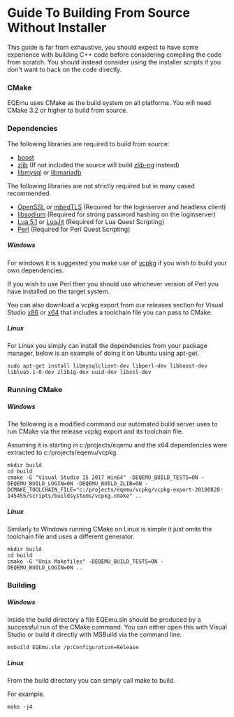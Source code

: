# Guide To Building From Source Without Installer

This guide is far from exhaustive, you should expect to have some experience with building C++ code before considering compiling the code from scratch.  You should instead consider using the installer scripts if you don't want to hack on the code directly.

### CMake

EQEmu uses CMake as the build system on all platforms.  You will need CMake 3.2 or higher to build from source.

### Dependencies

The following libraries are required to build from source:
- [boost](https://www.boost.org/ "boost")
- [zlib](https://www.zlib.net/ "zlib") (If not included the source will build [zlib-ng](https://github.com/zlib-ng/zlib-ng "zlib-ng") instead)
- [libmysql](https://dev.mysql.com/downloads/connector/c/ "libmysql") or [libmariadb](https://github.com/MariaDB/mariadb-connector-c "libmariadb")

The following libraries are not strictly required but in many cased recommended.
- [OpenSSL](https://www.openssl.org/ "OpenSSL") or [mbedTLS](https://tls.mbed.org/ "mbedTLS") (Required for the loginserver and headless client)
- [libsodium](https://github.com/jedisct1/libsodium "libsodium") (Required for strong password hashing on the loginserver)
- [Lua 5.1](https://www.lua.org/ "Lua 5.1") or [LuaJit](http://luajit.org/ "LuaJit") (Required for Lua Quest Scripting)
- [Perl](https://www.perl.org/ "Perl") (Required for Perl Quest Scripting)

##### Windows
For windows it is suggested you make use of [vcpkg](https://github.com/microsoft/vcpkg "vcpkg") if you wish to build your own dependencies.

If you wish to use Perl then you should use whichever version of Perl you have installed on the target system.

You can also download a vcpkg export from our releases section for Visual Studio [x86](https://github.com/EQEmu/Server/releases/download/v1.2/vcpkg-export-x86.zip "x86") or [x64](https://github.com/EQEmu/Server/releases/download/v1.2/vcpkg-export-x64.zip "x64") that includes a toolchain file you can pass to CMake.

##### Linux
For Linux you simply can install the dependencies from your package manager, below is an example of doing it on Ubuntu using apt-get.

    sudo apt-get install libmysqlclient-dev libperl-dev libboost-dev liblua5.1-0-dev zlib1g-dev uuid-dev libssl-dev

### Running CMake

##### Windows
The following is a modified command our automated build server uses to run CMake via the release vcpkg export and its toolchain file. 

Assuming it is starting in c:/projects/eqemu and the x64 dependencies were extracted to c:/projects/eqemu/vcpkg.

	mkdir build
	cd build
	cmake -G "Visual Studio 15 2017 Win64" -DEQEMU_BUILD_TESTS=ON -DEQEMU_BUILD_LOGIN=ON -DEQEMU_BUILD_ZLIB=ON -DCMAKE_TOOLCHAIN_FILE="c:/projects/eqemu/vcpkg/vcpkg-export-20180828-145455/scripts/buildsystems/vcpkg.cmake" ..

##### Linux
Similarly to Windows running CMake on Linux is simple it just omits the toolchain file and uses a different generator.

	mkdir build
	cd build
	cmake -G "Unix Makefiles" -DEQEMU_BUILD_TESTS=ON -DEQEMU_BUILD_LOGIN=ON ..

### Building

##### Windows
Inside the build directory a file EQEmu.sln should be produced by a successful run of the CMake command.  You can either open this with Visual Studio or build it directly with MSBuild via the command line.

	msbuild EQEmu.sln /p:Configuration=Release

##### Linux
From the build directory you can simply call make to build.  

For example.

	make -j4
